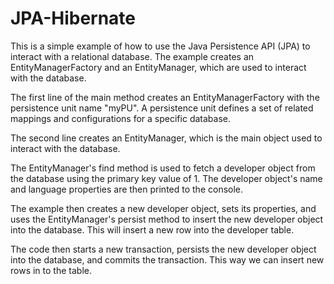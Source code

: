 # JPA-Hibernate


  This is a simple example of how to use the Java Persistence API (JPA) to interact with a relational database. The example creates an EntityManagerFactory and an EntityManager, which are used to interact with the database.

  The first line of the main method creates an EntityManagerFactory with the persistence unit name "myPU". A persistence unit defines a set of related mappings and configurations for a specific database.

  The second line creates an EntityManager, which is the main object used to interact with the database.

  The EntityManager's find method is used to fetch a developer object from the database using the primary key value of 1. The developer object's name and language properties are then printed to the console.

  The example then creates a new developer object, sets its properties, and uses the EntityManager's persist method to insert the new developer object into the database. This will insert a new row into the developer table.

  The code then starts a new transaction, persists the new developer object into the database, and commits the transaction. This way we can insert new rows in to the table.
